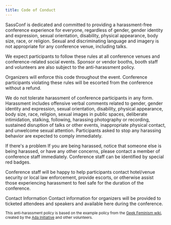 ```yaml
---
title: Code of Conduct
---
```


SassConf is dedicated and committed to providing a harassment-free conference experience for everyone, regardless of gender, gender identity and expression, sexual orientation, disability, physical appearance, body size, race, or religion. Sexual and discriminating language and imagery is not appropriate for any conference venue, including talks.

We expect participants to follow these rules at all conference venues and conference-related social events. Sponsor or vendor booths, booth staff and volunteers are also subject to the anti-harassment policy.

Organizers will enforce this code throughout the event. Conference participants violating these rules will be escorted from the conference without a refund.

We do not tolerate harassment of conference participants in any form.
Harassment includes offensive verbal comments related to gender, gender identity and expression, sexual orientation, disability, physical appearance, body size, race, religion, sexual images in public spaces, deliberate intimidation, stalking, following, harassing photography or recording, sustained disruption of talks or other events, inappropriate physical contact, and unwelcome sexual attention. Participants asked to stop any harassing behavior are expected to comply immediately.

If there's a problem
If you are being harassed, notice that someone else is being harassed, or have any other concerns, please contact a member of conference staff immediately. Conference staff can be identified by special red badges.

Conference staff will be happy to help participants contact hotel/venue security or local law enforcement, provide escorts, or otherwise assist those experiencing harassment to feel safe for the duration of the conference.

Contact Information
Contact information for organizers will be provided to ticketed attendees and speakers and available here during the conference.

<small>This anti-harassment policy is based on the example policy from the <a href="http://geekfeminism.wikia.com/wiki/Geek_Feminism_Wiki">Geek Feminism wiki</a>, created by the <a href="https://adainitiative.org/">Ada Initiative</a> and other volunteers.</small>